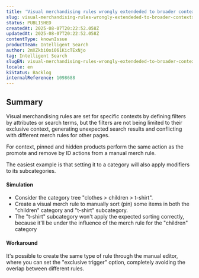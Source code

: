 ```yaml
---
title: 'Visual merchandising rules wrongly extendeded to broader contexts'
slug: visual-merchandising-rules-wrongly-extendeded-to-broader-contexts
status: PUBLISHED
createdAt: 2025-08-07T20:22:52.058Z
updatedAt: 2025-08-07T20:22:52.058Z
contentType: knownIssue
productTeam: Intelligent Search
author: 2mXZkbi0oi061KicTExNjo
tag: Intelligent Search
slugEN: visual-merchandising-rules-wrongly-extendeded-to-broader-contexts
locale: en
kiStatus: Backlog
internalReference: 1098688
---
```


## Summary


Visual merchandising rules are set for specific contexts by defining filters by attributes or search terms, but the filters are not being limited to their exclusive context, generating unexpected search results and conflicting with different merch rules for other pages.

For context, pinned and hidden products perform the same action as the promote and remove by ID actions from a manual merch rule.

The easiest example is that setting it to a category will also apply modifiers to its subcategories.


#### Simulation



- Consider the category tree "clothes > children > t-shirt".
- Create a visual merch rule to manually sort (pin) some items in both the "children" category and "t-shirt" subcategory.
- The "t-shirt" subcategory won't apply the expected sorting correctly, because it'll be under the influence of the merch rule for the "children" category


#### Workaround


It's possible to create the same type of rule through the manual editor, where you can set the "exclusive trigger" option, completely avoiding the overlap between different rules.


